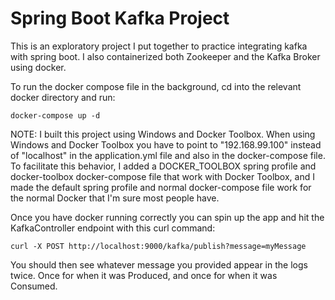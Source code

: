 # Spring Boot Kafka Project

This is an exploratory project I put together to practice integrating kafka with spring boot. I also containerized both Zookeeper and the Kafka Broker using docker.

To run the docker compose file in the background, cd into the relevant docker directory and run:

```
docker-compose up -d
```

NOTE: I built this project using Windows and Docker Toolbox. When using Windows and Docker Toolbox you have to point to "192.168.99.100" instead of "localhost" in the application.yml file and also in the docker-compose file. To facilitate this behavior, I added a DOCKER_TOOLBOX spring profile and docker-toolbox docker-compose file that work with Docker Toolbox, and I made the default spring profile and normal docker-compose file work for the normal Docker that I'm sure most people have.

Once you have docker running correctly you can spin up the app and hit the KafkaController endpoint with this curl command:

```
curl -X POST http://localhost:9000/kafka/publish?message=myMessage
```

You should then see whatever message you provided appear in the logs twice. Once for when it was Produced, and once for when it was Consumed.
